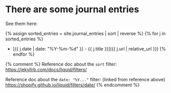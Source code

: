 ---
---

There are some journal entries
==============================

See them here:

{% assign sorted_entries = site.journal_entries | sort | reverse %}
{% for j in sorted_entries %}
- [{{ j.date | date: "%Y-%m-%d" }} - {{ j.title }}]({{ j.url | relative_url }})
{% endfor %}

{% comment %}
Reference doc about the `sort` filter:
    https://jekyllrb.com/docs/liquid/filters/

Reference doc about the `date: "%Y..."` filter: (linked from reference above)
    https://shopify.github.io/liquid/filters/date/
{% endcomment %}

